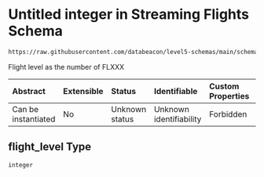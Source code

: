 # Untitled integer in Streaming Flights Schema

```txt
https://raw.githubusercontent.com/databeacon/level5-schemas/main/schemas/streaming/flights.schema.json#/properties/flight_level
```

Flight level as the number of FLXXX

| Abstract            | Extensible | Status         | Identifiable            | Custom Properties | Additional Properties | Access Restrictions | Defined In                                                                              |
| :------------------ | :--------- | :------------- | :---------------------- | :---------------- | :-------------------- | :------------------ | :-------------------------------------------------------------------------------------- |
| Can be instantiated | No         | Unknown status | Unknown identifiability | Forbidden         | Allowed               | none                | [flights.schema.json\*](../../out/streaming/flights.schema.json "open original schema") |

## flight\_level Type

`integer`
